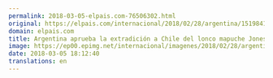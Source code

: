 ```yaml
---
permalink: 2018-03-05-elpais.com-76506302.html
original: https://elpais.com/internacional/2018/02/28/argentina/1519841454_059543.html#?ref=rss&format=simple&link=link
domain: elpais.com
title: Argentina aprueba la extradición a Chile del lonco mapuche Jones Huala
image: https://ep00.epimg.net/internacional/imagenes/2018/02/28/argentina/1519841454_059543_1519846739_rrss_normal.jpg
date: 2018-03-05 18:12:40
translations: en
---
```


